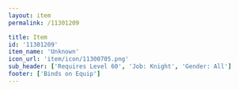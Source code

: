 ```yaml
---
layout: item
permalink: /11301209

title: Item
id: '11301209'
item_name: 'Unknown'
icon_url: 'item/icon/11300705.png'
sub_header: ['Requires Level 60', 'Job: Knight', 'Gender: All']
footer: ['Binds on Equip']
---
```

